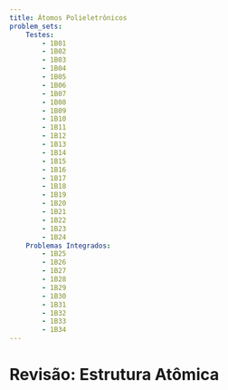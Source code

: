 ```yaml
---
title: Átomos Polieletrônicos
problem_sets:
    Testes:
        - 1B01
        - 1B02
        - 1B03
        - 1B04
        - 1B05
        - 1B06
        - 1B07
        - 1B08
        - 1B09
        - 1B10
        - 1B11
        - 1B12
        - 1B13
        - 1B14
        - 1B15
        - 1B16
        - 1B17
        - 1B18
        - 1B19
        - 1B20
        - 1B21
        - 1B22
        - 1B23
        - 1B24
    Problemas Integrados:
        - 1B25
        - 1B26
        - 1B27
        - 1B28
        - 1B29
        - 1B30
        - 1B31
        - 1B32
        - 1B33
        - 1B34
---
```


# Revisão: Estrutura Atômica
